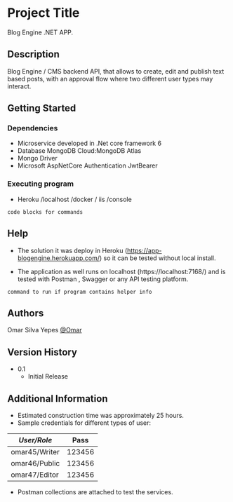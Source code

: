 # Project Title

Blog Engine .NET APP.

## Description

Blog Engine / CMS backend API, that allows to create, edit and publish text based posts, with an approval flow where two different user types may interact.

## Getting Started

### Dependencies

* Microservice developed in .Net core framework 6
* Database MongoDB Cloud:MongoDB Atlas
* Mongo Driver
* Microsoft AspNetCore Authentication JwtBearer


### Executing program

* Heroku /localhost /docker / iis /console

```
code blocks for commands
```

## Help

* The solution it was deploy in Heroku (https://app-blogengine.herokuapp.com/) so it can be tested without local install.

* The application as well runs on localhost  (https://localhost:7168/) and is   tested with Postman , Swagger or any API testing platform.

```
command to run if program contains helper info
```

## Authors

Omar Silva Yepes 
[@Omar](omar.yepes@hotmail.com)

## Version History

* 0.1
    * Initial Release

## Additional Information

* Estimated construction time was approximately 25 hours.
* Sample credentials for different types of user:

| *User/Role*     | Pass                                             |
| ------------ | ---------------------------------------------------- |
| omar45/Writer | 123456        |
| omar46/Public           | 123456      |
| omar47/Editor             | 123456|

* Postman collections are attached to test the services.
